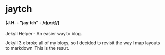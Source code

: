 # jaytch
#### (J.H. - "jay·tch" - /ʤeɪʧ/)

Jekyll Helper - An easier way to blog.

Jekyll 3.x broke all of my blogs, so I decided to revisit the way I map layouts to markdown. This is the result.
